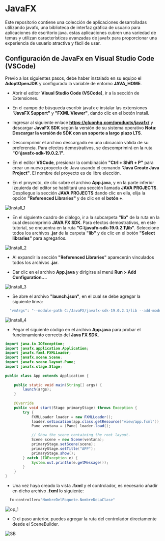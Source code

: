 # JavaFX

Este repositorio contiene una colección de aplicaciones desarrolladas utilizando javafx, una biblioteca de interfaz gráfica de usuario para aplicaciones de escritorio java. estas aplicaciones cubren una variedad de temas y utilizan características avanzadas de javafx para proporcionar una experiencia de usuario atractiva y fácil de usar.

## Configuración de JavaFx en Visual Studio Code (VSCode)

Previo a los siguientes pasos, debe haber instalado en su equipo el **AdoptOpenJDK** y configurado la variable de entorno **JAVA_HOME**.

- Abrir el editor **Visual Studio Code (VSCode)**, ir a la sección de Extensiones.

- En el campo de búsqueda escribir javafx e instalar las extensiones **"JavaFX Support"** y **"FXML Viewer"**, dando clic en el botón Install.

- Ingresar al siguiente enlace **https://gluonhq.com/products/javafx/** y descargar **JavaFX SDK** según la versión de su sistema operativo **Nota: Descargar la versión de SDK con un soporte a largo plazo LTS**.

- Descomprimir el archivo descargado en una ubicación válida de su preferencia. Para efectos demostrativos, se descomprimirá en la ruta **"C:\javafx-sdk-19.0.2.1"**.

- En el editor **VSCode**, presionar la combinación **"Ctrl + Shift + P"** para crear un nuevo proyecto de Java usando el comando **"Java Create Java Project"**. El nombre del proyecto es de libre elección.

- En el proyecto, de clic sobre el archivo **App.java**, y en la parte inferior izquierda del editor se habilitará una sección llamada **JAVA PROJECTS**. Despliegue la sección **JAVA PROJECTS** dando clic en ella, elija la opción **"Referenced Libraries"** y de clic en el **botón +**.

![Install_1](https://user-images.githubusercontent.com/40324908/214439039-458631e1-01e8-47ac-a2ed-c5bd7995fe7c.PNG)

- En el siguiente cuadro de diálogo, ir a la subcarpeta **"lib"** de la ruta en la cual descomprimió **JAVA FX SDK**. Para efectos demostrativos, en este tutorial, se encuentra en la ruta **"C:\javafx-sdk-19.0.2.1\lib"**. Seleccione todos los archivos **.jar** de la carpeta **"lib"** y de clic en el botón **"Select libraries"** para agregarlos.

![Install_2](https://user-images.githubusercontent.com/40324908/214439823-ff525a02-c40c-4f8d-8ed8-794e8b77c15e.PNG)

- Al expandir la sección **"Referenced Libraries"** aparecerán vinculados todos los archivos **.jar**.

- Dar clic en el archivo **App.java** y dirigirse al menú **Run > Add Configuration…**.

![Install_3](https://user-images.githubusercontent.com/40324908/214440337-6feccc6a-5b60-4817-ad7d-eb86c18b4ecb.PNG)

- Se abre el archivo **"launch.json"**, en el cual se debe agregar la siguiente línea:

```bash
  "vmArgs": "--module-path C:/JavaFX/javafx-sdk-19.0.2.1/lib --add-modules javafx.controls,javafx.fxml",
```

![Install_4](https://user-images.githubusercontent.com/40324908/214441463-df8e52a5-6c26-4987-9a19-e3f290ef954f.PNG)

- Pegar el siguiente código en el archivo **App.java** para probar el funcionamiento correcto del **Java FX SDK**.

```java
import java.io.IOException;
import javafx.application.Application;
import javafx.fxml.FXMLLoader;
import javafx.scene.Scene;
import javafx.scene.layout.Pane;
import javafx.stage.Stage;
    
public class App extends Application {
    
	public static void main(String[] args) {
		launch(args);
	}
    
	@Override
	public void start(Stage primaryStage) throws Exception {
		try {
			FXMLLoader loader = new FXMLLoader();
			loader.setLocation(app.class.getResource("view/app.fxml"));
			Pane ventana = (Pane) loader.load();

			// Show the scene containing the root layout.
			Scene scene = new Scene(ventana);
			primaryStage.setScene(scene);
			primaryStage.setTitle("APP");
			primaryStage.show();
		} catch (IOException e) {
			System.out.println(e.getMessage());
		}
	}
}
```

- Una vez haya creado la vista **.fxml** y el controlador, es necesario añadir en dicho archivo **.fxml** lo siguiente:
 
```bash
  fx:controller="NombreDelPaquete.NombreDeLaClase"
```

![op_1](https://user-images.githubusercontent.com/40324908/214718788-400c1258-4d04-401c-a05a-7cc93b00ada8.png)

- O el paso anterior, puedes agregar la ruta del controlador directamente desde el SceneBuilder.

![SB](https://user-images.githubusercontent.com/40324908/214751481-8213e399-e0b8-4bfd-890a-c0ba16191cc5.PNG)
